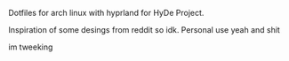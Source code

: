Dotfiles for arch linux with hyprland for HyDe Project.

Inspiration of some desings from reddit so idk. Personal use yeah and shit

im tweeking
